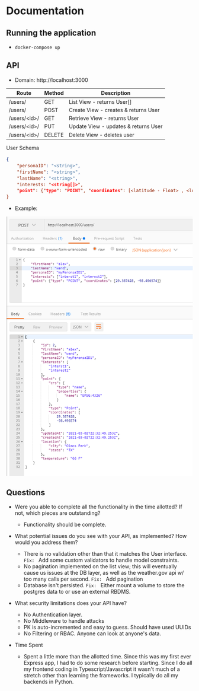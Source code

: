 # Documentation


## Running the application
- `docker-compose up`

## API
- Domain: http://localhost:3000

| Route          	| Method 	| Description                          	|
|----------------	|--------	|--------------------------------------	|
| /users/        	| GET    	| List View - returns User[]           	|
| /users/        	| POST   	| Create View - creates & returns User 	|
| /users/\<id\>/ 	| GET    	| Retrieve View - returns User         	|
| /users/\<id\>/ 	| PUT    	| Update View - updates & returns User 	|
| /users/\<id\>/ 	| DELETE 	| Delete View - deletes user           	|
     
User Schema
```json
{
    "personaID": "<string>",
    "firstName": "<string>",
    "lastName": "<string>",
    "interests: "<string[]>",
    "point": {"type": "POINT", "coordinates": [<latitude - Float> , <longitude - Float>]}
}
```     
- Example:

![Alt text](example.PNG)

## Questions
- Were you able to complete all the functionality in the time allotted?  If not, which pieces are outstanding?
    * Functionality should be complete.
    
- What potential issues do you see with your API, as implemented?  How would you address them?
    * There is no validation other than that it matches the User interface.  `Fix: ` Add some custom validators to handle model constraints. 
    * No pagination implemented on the list view; this will eventually cause us issues at the DB layer, as well as the weather.gov api w/ too many calls per second. `Fix: ` Add pagination
    * Database isn't persisted.  `Fix: ` Either mount a volume to store the postgres data to or use an external RBDMS.  
- What security limitations does your API have?
    * No Authentication layer.  
    * No Middleware to handle attacks
    * PK is auto-incremented and easy to guess.  Should have used UUIDs
    * No Filtering or RBAC.  Anyone can look at anyone's data.
    
- Time Spent
    * Spent a little more than the allotted time.  Since this was my first ever Express app, I had to do some research before starting.  Since I do all my frontend coding in Typescript/Javascript it wasn't much of a stretch other than learning the frameworks.  I typically do all my backends in Python. 